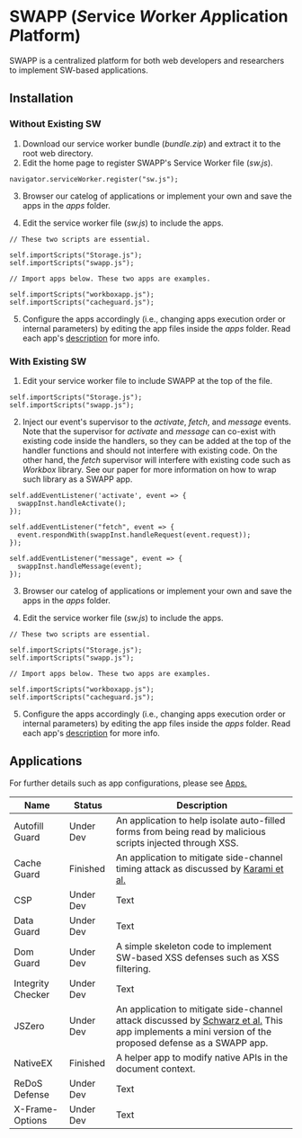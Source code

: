 # SWAPP (*S*ervice *W*orker *Ap*plication *P*latform)

SWAPP is a centralized platform for both web developers and researchers to implement SW-based applications. 

## Installation

### Without Existing SW

1. Download our service worker bundle (*bundle.zip*) and extract it to the root web directory.
2. Edit the home page to register SWAPP's Service Worker file (*sw.js*). 

`navigator.serviceWorker.register("sw.js");`

3. Browser our catelog of applications or implement your own and save the apps in the *apps* folder.

4. Edit the service worker file (*sw.js*) to include the apps.

```
// These two scripts are essential.

self.importScripts("Storage.js");
self.importScripts("swapp.js");

// Import apps below. These two apps are examples.

self.importScripts("workboxapp.js");
self.importScripts("cacheguard.js");
```

5. Configure the apps accordingly (i.e., changing apps execution order or internal parameters) by editing the app files inside the *apps* folder. Read each app's [description](https://github.com/cpx0rpc/swapp/tree/main/apps) for more info.

### With Existing SW

1. Edit your service worker file to include SWAPP at the top of the file.

```
self.importScripts("Storage.js");
self.importScripts("swapp.js");
```

2. Inject our event's supervisor to the *activate*, *fetch*, and *message* events. Note that the supervisor for *activate* and *message* can co-exist with existing code inside the handlers, so they can be added at the top of the handler functions and should not interfere with existing code. On the other hand, the *fetch* supervisor will interfere with existing code such as *Workbox* library. See our paper for more information on how to wrap such library as a SWAPP app.

```
self.addEventListener('activate', event => {
  swappInst.handleActivate();
});

self.addEventListener("fetch", event => {
  event.respondWith(swappInst.handleRequest(event.request));
});

self.addEventListener("message", event => {
  swappInst.handleMessage(event);
});
```

3. Browser our catelog of applications or implement your own and save the apps in the *apps* folder.

4. Edit the service worker file (*sw.js*) to include the apps.

```
// These two scripts are essential.

self.importScripts("Storage.js");
self.importScripts("swapp.js");

// Import apps below. These two apps are examples.

self.importScripts("workboxapp.js");
self.importScripts("cacheguard.js");
```

5. Configure the apps accordingly (i.e., changing apps execution order or internal parameters) by editing the app files inside the *apps* folder. Read each app's [description](https://github.com/cpx0rpc/swapp/tree/main/apps) for more info.

## Applications
For further details such as app configurations, please see [Apps.](https://github.com/cpx0rpc/swapp/tree/main/apps)

| Name              | Status    | Description |
| -----------       | --------- | ----------- |
| Autofill Guard    | Under Dev | An application to help isolate auto-filled forms from being read by malicious scripts injected through XSS. |
| Cache Guard       | Finished | An application to mitigate side-channel timing attack as discussed by [Karami et al.](https://www.ndss-symposium.org/ndss-paper/awakening-the-webs-sleeper-agents-misusing-service-workers-for-privacy-leakage/) |
| CSP               | Under Dev | Text |
| Data Guard        | Under Dev | Text | 
| Dom Guard         | Under Dev | A simple skeleton code to implement SW-based XSS defenses such as XSS filtering. |
| Integrity Checker | Under Dev | Text |
| JSZero            | Under Dev | An application to mitigate side-channel attack discussed by [Schwarz et al.](https://www.ndss-symposium.org/wp-content/uploads/2018/02/ndss2018_07A-3_Schwarz_paper.pdf) This app implements a mini version of the proposed defense as a SWAPP app. |
| NativeEX          | Finished | A helper app to modify native APIs in the document context. |
| ReDoS Defense     | Under Dev | Text |
| X-Frame-Options   | Under Dev | Text |
